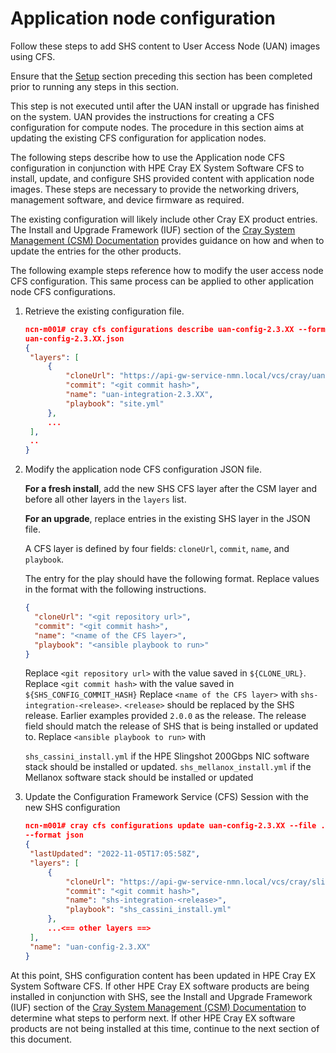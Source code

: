 # Application node configuration

Follow these steps to add SHS content to User Access Node (UAN) images using CFS.

Ensure that the [Setup](setup.md#setup) section preceding this section has been completed prior to running any steps in this section.

This step is not executed until after the UAN install or upgrade has finished on the system. UAN provides the instructions for creating a CFS configuration for compute nodes. The procedure in this section aims at updating the existing CFS configuration for application nodes.

The following steps describe how to use the Application node CFS configuration in conjunction with HPE Cray EX System Software CFS to install, update, and configure SHS provided content with application node images.
These steps are necessary to provide the networking drivers, management software, and device firmware as required.

The existing configuration will likely include other Cray EX product entries. The Install and Upgrade Framework (IUF) section of the [Cray System Management (CSM) Documentation](https://cray-hpe.github.io/docs-csm/en-14/operations/iuf/iuf/) provides guidance on how and when to update the entries for the other products.

The following example steps reference how to modify the user access node CFS configuration.
This same process can be applied to other application node CFS configurations.

1. Retrieve the existing configuration file.

   ```json
   ncn-m001# cray cfs configurations describe uan-config-2.3.XX --format json | jq ". | {layers}" >
   uan-config-2.3.XX.json
   {
    "layers": [
        {
            "cloneUrl": "https://api-gw-service-nmn.local/vcs/cray/uan-config-management.git",
            "commit": "<git commit hash>",
            "name": "uan-integration-2.3.XX",
            "playbook": "site.yml"
        },
        ...
    ],
    ..
   }
   ```

2. Modify the application node CFS configuration JSON file.

   **For a fresh install**, add the new SHS CFS layer after the CSM layer and before all other layers in the `layers` list.

   **For an upgrade**, replace entries in the existing SHS layer in the JSON file.

   A CFS layer is defined by four fields: `cloneUrl`, `commit`, `name`, and `playbook`.

   The entry for the play should have the following format. Replace values in the format with the following instructions.

   ```json
   {
     "cloneUrl": "<git repository url>",
     "commit": "<git commit hash>",
     "name": "<name of the CFS layer>",
     "playbook": "<ansible playbook to run>"
   }
   ```

   Replace `<git repository url>` with the value saved in `${CLONE_URL}`.
   Replace `<git commit hash>` with the value saved in `${SHS_CONFIG_COMMIT_HASH}`
   Replace `<name of the CFS layer>` with `shs-integration-<release>`. `<release>` should be replaced by the SHS release. Earlier examples provided `2.0.0` as the release. The release field should match the release of SHS that is being installed or updated to.
   Replace `<ansible playbook to run>` with

   `shs_cassini_install.yml` if the HPE Slingshot 200Gbps NIC software stack should be installed or updated.
   `shs_mellanox_install.yml` if the Mellanox software stack should be installed or updated

3. Update the Configuration Framework Service (CFS) Session with the new SHS configuration

   ```json
   ncn-m001# cray cfs configurations update uan-config-2.3.XX --file ./uan-config-2.3.XX.json \
   --format json
   {
    "lastUpdated": "2022-11-05T17:05:58Z",
    "layers": [
        {
            "cloneUrl": "https://api-gw-service-nmn.local/vcs/cray/slingshot-host-software-config-management.git",
            "commit": "<git commit hash>",
            "name": "shs-integration-<release>",
            "playbook": "shs_cassini_install.yml"
        },
        ...<== other layers ==>
    ],
    "name": "uan-config-2.3.XX"
   }
   ```

At this point, SHS configuration content has been updated in HPE Cray EX System Software CFS. If other HPE Cray EX software products are being installed in conjunction with SHS, see the Install and Upgrade Framework (IUF) section of the [Cray System Management (CSM) Documentation](https://cray-hpe.github.io/docs-csm/en-14/operations/iuf/iuf/) to determine what steps to perform next. If other HPE Cray EX software products are not being installed at this time, continue to the next section of this document.

